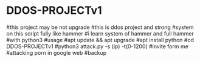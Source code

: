 # DDOS-PROJECTv1
#this project may be not upgrade
#this is ddos project and strong
#system on this script fully like hammer 
#i learn system of hammer and full hammer 
#with python3
#usage
#apt update && apt upgrade
#apt install python
#cd DDOS-PROJECTv1
#python3 attack.py -s (ip) -t(0-1200)
#invite form me
#attacking porn in google web 
#backup
